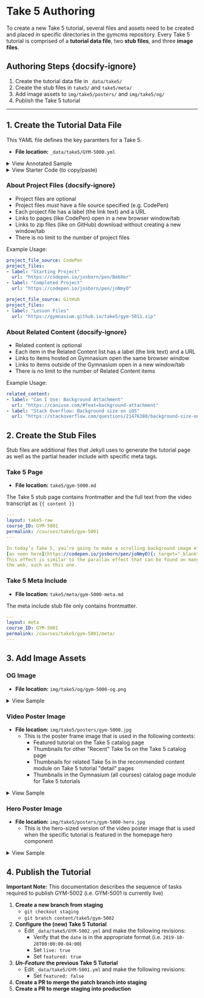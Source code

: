 # Take 5 Authoring

To create a new Take 5 tutorial, several files and assets need to be created and placed in specific directories in the gymcms repository. Every Take 5 tutorial is comprised of a **tutorial data file**, two **stub files**, and three **image files**.

## Authoring Steps {docsify-ignore}

1. Create the tutorial data file in `_data/take5/`
2. Create the stub files in `take5/` and `take5/meta/`
3. Add image assets to `img/take5/posters/` and `img/take5/og/`
4. Publish the Take 5 tutorial

---

## 1. Create the Tutorial Data File

This YAML file defines the key paramters for a Take 5.

- **File location:** `_data/take5/GYM-5000.yml`

<details>
<summary>View Annotated Sample</summary>

```yaml
---
course_ID: GYM-5001                         # Unique course ID
title: "Making a CSS Parallax Effect"       # MUST be quoted
date: 2019-10-28T00:00:00-04:00             # Publish date — MUST be in this format
course_type: take5                          # This is required
url: /courses/take5/GYM-5001/                # Only change the course ID!
poster_art: /img/take5/posters/gym-5001.jpg # Path to poster image (may be deprecated)
live: true                                  # Only set to live when ready to publish!
instructor: "Jeremy Osborn"                 # MUST be quoted
topic: "Design & Development"           # MUST be quoted
video_ID: zRNUPU2dujU                       # YouTube video ID
video_duration: "4:59"                      # Must be quoted
featured: true                              # Toggle for display in catalog and hero
short_description: "Learn how to create a scrolling background effect using CSS in this hands-on tutorial with Jeremy Osborn, Academic Director of Aquent Gymnasium."
project_file_source: Codepen                # Required if there are project files
project_files:
- label: "Starting Project"
  url: "https://codepen.io/josborn/pen/BebXer"
- label: "Completed Project"
  url: "https://codepen.io/josborn/pen/joNmyO"
related_content:
- label: "Can I Use: Background Attachment"
  url: "https://caniuse.com/#feat=background-attachment"
- label: "Stack Overflow: Background size on iOS"
  url: "https://stackoverflow.com/questions/21476380/background-size-on-ios"
- label: "MDN web docs: Viewport concepts"
  url: "https://developer.mozilla.org/en-US/docs/Web/CSS/Viewport_concepts"
---
```
</details>

<details>
<summary>View Starter Code (to copy/paste)</summary>

```yaml
---
course_ID: GYM-5000
title: 
date: 2019-11-15T00:00:00-04:00
course_type: take5
url: /courses/take5/GYM-5000/
poster_art: /img/take5/posters/gym-5000.jpg
live: false
instructor: 
topic: 
video_ID: 
video_duration: "0:00"
featured: false
short_description: 
project_file_source: 
project_files:
- label: 
  url: 
related_content:
- label: 
  url: 
---
```
</details>

### About Project Files {docsify-ignore}

- Project files are optional
- Project files _must_ have a file source specified (e.g. CodePen)
- Each project file has a label (the link text) and a URL
- Links to pages (like CodePen) open in a new browser window/tab
- Links to zip files (like on GitHub) download without creating a new window/tab
- There is no limit to the number of project files

Example Usage:

```yaml
project_file_source: CodePen
project_files:
- label: "Starting Project"
  url: "https://codepen.io/josborn/pen/BebXer"
- label: "Completed Project"
  url: "https://codepen.io/josborn/pen/joNmyO"
```

```yaml
project_file_source: GitHub
project_files:
- label: "Lesson Files"
  url: "https://gymnasium.github.io/take5/gym-5011.zip"
```

### About Related Content {docsify-ignore}

- Related content is optional
- Each item in the Related Content list has a label (the link text) and a URL
- Links to items hosted on Gymnasium open the same browser window
- Links to items outside of the Gymnasium open in a new window/tab
- There is no limit to the number of Related Content items

Example Usage:

```yaml
related_content:
- label: "Can I Use: Background Attachment"
  url: "https://caniuse.com/#feat=background-attachment"
- label: "Stack Overflow: Background size on iOS"
  url: "https://stackoverflow.com/questions/21476380/background-size-on-ios"
```

## 2. Create the Stub Files

Stub files are additional files that Jekyll uses to generate the tutorial page as well as the partial header include with specific meta tags.

### Take 5 Page

- **File location:** `take5/gym-5000.md`

The Take 5 stub page contains frontmatter and the full text from the video transcript as `{{ content }}`

```yaml
---
layout: take5-raw
course_ID: GYM-5001
permalink: /courses/take5/gym-5001
---

In today’s Take 5, you’re going to make a scrolling background image effect 
[as seen here](https://codepen.io/josborn/pen/joNmyO){: target="_blank" rel="noopener"}. 
This effect is similar to the parallax effect that can be found on many places across 
the web, such as this one.
```

### Take 5 Meta Include

- **File location:** `take5/meta/gym-5000-meta.md`

The meta include stub file only contains frontmatter.

```yaml
---
layout: meta
course_ID: GYM-5001
permalink: /courses/take5/gym-5001/meta/
---
```

## 3. Add Image Assets

### OG Image

- **File location:** `img/take5/og/gym-5000-og.png`

<details>
<summary>View Sample</summary>

![img/take5/og/gym-5001-og.png](https://thegymcms.com/img/take5/og/gym-5001-og.png)
</details>

### Video Poster Image

- **File location:** `img/take5/posters/gym-5000.jpg`
  - This is the poster frame image that is used in the following contexts:
    - Featured tutorial on the Take 5 catalog page
    - Thumbnails for other "Recent" Take 5s on the Take 5 catalog page
    - Thumbnails for related Take 5s in the recommended content module on Take 5 tutorial "detail" pages
    - Thumbnails in the Gymnasium (all courses) catalog page module for Take 5 tutorials

<details>
<summary>View Sample</summary>

![img/take5/posters/gym-5001.png](https://thegymcms.com/img/take5/posters/gym-5001.jpg)
</details>

### Hero Poster Image

- **File location:** `img/take5/posters/gym-5000-hero.jpg`
  - This is the hero-sized version of the video poster image that is used when the specific tutorial is featured in the homepage hero component

<details>
<summary>View Sample</summary>

![img/take5/posters/gym-5001-hero.png](https://thegymcms.com/img/take5/posters/gym-5001-hero.jpg)
</details>


## 4. Publish the Tutorial

**Important Note:** This documentation describes the sequence of tasks required to publish GYM-5002 (i.e. GYM-5001 is currently live)

1. **Create a new branch from staging**
    - `git checkout staging`
    - `git branch content/take5/gym-5002`
2. **Configure the (new) Take 5 Tutorial**
    - Edit `_data/take5/GYM-5002.yml` and make the following revisions:
        - Verify that the `date` is in the appropriate format (i.e. `2019-10-28T00:00:00-04:00`)
        - Set `live: true`
        - Set `featured: true`
3. **_Un-Feature_ the previous Take 5 Tutorial**
    - Edit `_data/take5/GYM-5001.yml` and make the following revisions:
        - Set `featured: false`
4. **Create a PR to merge the patch branch into staging**
5. **Create a PR to merge staging into production**

